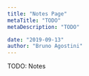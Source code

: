 ```yaml
---
title: "Notes Page"
metaTitle: "TODO"
metaDescription: "TODO"

date: "2019-09-13"
author: "Bruno Agostini"
---
```


TODO: Notes
